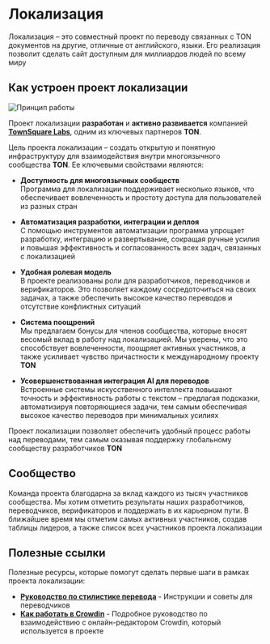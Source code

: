 # Локализация

Локализация – это совместный проект по переводу связанных с TON документов на другие, отличные от английского, языки. Его реализация позволит сделать сайт доступным для миллиардов людей по всему миру

## Как устроен проект локализации

![Принцип работы](/img/localizationProgramGuideline/localization-program.png)

Проект локализации **разработан** и **активно развивается** компанией [**TownSquare Labs**](https://github.com/TownSquareXYZ), одним из ключевых партнеров **TON**.

Цель проекта локализации – создать открытую и понятную инфраструктуру для взаимодействия внутри многоязычного сообщества **TON**. Ее ключевыми свойствами являются:

- **Доступность для многоязычных сообществ**\
  Программа для локализации поддерживает несколько языков, что обеспечивает вовлеченность и простоту доступа для пользователей из разных стран

- **Автоматизация разработки, интеграции и деплоя**\
  С помощью инструментов автоматизации программа упрощает разработку, интеграцию и развертывание, сокращая ручные усилия и повышая эффективность и согласованность всех задач, связанных с локализацией

- **Удобная ролевая модель**\
  В проекте реализованы роли для разработчиков, переводчиков и верификаторов. Это позволяет каждому сосредоточиться на своих задачах, а также обеспечить высокое качество переводов и отсутствие конфликтных ситуаций

- **Система поощрений**\
  Мы предлагаем бонусы для членов сообщества, которые вносят весомый вклад в работу над локализацией. Мы уверены, что это способствует вовлеченности, поощряет активных участников, а также усиливает чувство причастности к международному проекту **TON**

- **Усовершенствованная интеграция AI для переводов**\
  Встроенные системы искусственного интеллекта повышают точность и эффективность работы с текстом – предлагая подсказки, автоматизируя повторяющиеся задачи, тем самым обеспечивая высокое качество переводов при минимальных усилиях

Проект локализации позволяет обеспечить удобный процесс работы над переводами, тем самым оказывая поддержку глобальному сообществу разработчиков **TON**

## Сообщество

Команда проекта благодарна за вклад каждого из тысяч участников сообщества. Мы хотим отметить результаты наших разработчиков, переводчиков, верификаторов и поддержать в их карьерном пути. В ближайшее время мы отметим самых активных участников, создав таблицы лидеров, а также список всех участников проекта локализации

## Полезные ссылки

Полезные ресурсы, которые помогут сделать первые шаги в рамках проекта локализации:

- [**Руководство по стилистике перевода**](/contribute/localization-program/translation-style-guide) - Инструкции и советы для переводчиков
- [**Как работать в Crowdin**](https://support.crowdin.com/online-editor/) - Подробное руководство по взаимодействию с онлайн-редактором Crowdin, который используется в проекте
